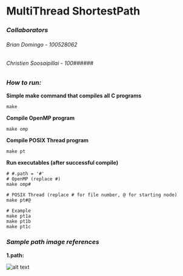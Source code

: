 # MultiThread ShortestPath
### *Collaborators*
###### Brian Domingo - 100528062
###### Christien Soosaipillai - 100######


### ***How to run:***
**Simple make command that compiles all C programs**
```
make
```
**Compile OpenMP program**
```
make omp
```
**Compile POSIX Thread program**
```
make pt
```
**Run executables (after successful compile)**
```
# #.path = '#'
# OpenMP (replace #)
make omp#

# POSIX Thread (replace # for file number, @ for starting node)
make pt#@

# Example
make pt1a
make pt1b
make pt1c
```

### *Sample path image references*
**1.path:**

![alt text](https://www.cs.bham.ac.uk/~mdr/teaching/modules04/java2/Dijkstra.gif)
